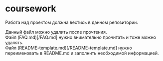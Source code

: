 # coursework
Работа над проектом должна вестись в данном репозитории.

Данный файл можно удалить после прочтения.  
Файл (FAQ.md)[/FAQ.md] нужно внимательно прочитать и тоже можно удалять.  
Файл (README-template.md)[/README-template.md] нужно переименовать в README.md и заполнить необходимой информацией.
